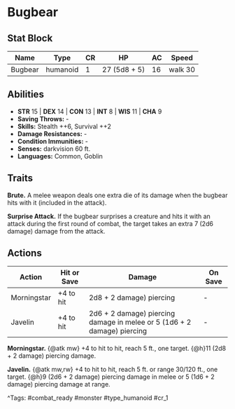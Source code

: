 # Bugbear

## Stat Block

| Name | Type | CR | HP | AC | Speed |
|------|------|----|----|----|-------|
| Bugbear | humanoid | 1 | 27 (5d8 + 5) | 16 | walk 30 |

## Abilities

- **STR** 15 | **DEX** 14 | **CON** 13 | **INT** 8 | **WIS** 11 | **CHA** 9
- **Saving Throws:** -  
- **Skills:** Stealth ++6, Survival ++2  
- **Damage Resistances:** -  
- **Condition Immunities:** -  
- **Senses:** darkvision 60 ft.  
- **Languages:** Common, Goblin

## Traits

**Brute.** A melee weapon deals one extra die of its damage when the bugbear hits with it (included in the attack).

**Surprise Attack.** If the bugbear surprises a creature and hits it with an attack during the first round of combat, the target takes an extra 7 (2d6 damage) damage from the attack.


## Actions

| Action | Hit or Save | Damage | On Save |
|--------|--------------|--------|----------|
| Morningstar | +4 to hit | 2d8 + 2 damage) piercing | - |
| Javelin | +4 to hit | 2d6 + 2 damage) piercing damage in melee or 5 (1d6 + 2 damage) piercing | - |

**Morningstar.** {@atk mw} +4 to hit to hit, reach 5 ft., one target. {@h}11 (2d8 + 2 damage) piercing damage.

**Javelin.** {@atk mw,rw} +4 to hit to hit, reach 5 ft. or range 30/120 ft., one target. {@h}9 (2d6 + 2 damage) piercing damage in melee or 5 (1d6 + 2 damage) piercing damage at range.


^Tags: #combat_ready #monster #type_humanoid #cr_1